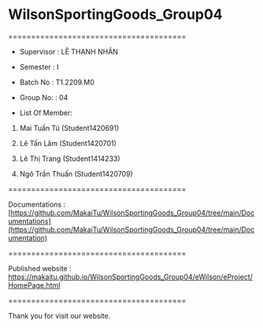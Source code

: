 # WilsonSportingGoods_Group04

=======================================

+ Supervisor
: LÊ THANH NHÂN

+ Semester
: I

+ Batch No
: T1.2209.M0

+ Group No:
: 04

+ List Of Member:

1. Mai Tuấn Tú
(Student1420691)

2. Lê Tấn Lâm 
(Student1420701)

3. Lê Thị Trang
(Student1414233)

4. Ngô Trần Thuấn
(Student1420709)

=======================================

Documentations : [https://github.com/MakaiTu/WilsonSportingGoods_Group04/tree/main/Documentations](https://github.com/MakaiTu/WilsonSportingGoods_Group04/tree/main/Documentation)

=======================================

Published website : https://makaitu.github.io/WilsonSportingGoods_Group04/eWilson/eProject/HomePage.html

=======================================

Thank you for visit our website.
